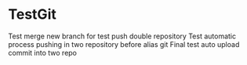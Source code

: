# TestGit
Test merge
new branch for test push double repository
Test automatic process pushing in two repository before alias git
Final test auto upload commit into two repo